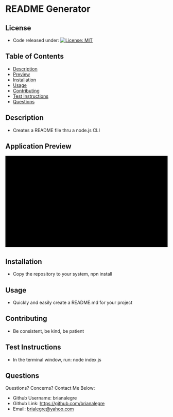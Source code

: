 # README Generator

## License

-   Code released under: [![License: MIT](https://img.shields.io/badge/License-MIT-yellow.svg)](https://opensource.org/licenses/MIT)

## Table of Contents

-   [Description](#Description)
-   [Preview](#Preview)
-   [Installation](#Installation)
-   [Usage](#Usage)
-   [Contributing](#Contributing)
-   [Test Instructions](#Test-Instructions)
-   [Questions](#Questions)

## Description

-   Creates a README file thru a node.js CLI

## Application Preview

<p align="left">
    <img alt="README Gen Demo 1" src="./assets/images/READMEGenDemoGif1.gif">
</p>

## Installation

-   Copy the repository to your system, npn install

## Usage

-   Quickly and easily create a README.md for your project

## Contributing

-   Be consistent, be kind, be patient

## Test Instructions

-   In the terminal window, run: node index.js

## Questions

Questions? Concerns? Contact Me Below:

-   Github Username: brianalegre
-   Github Link: https://github.com/brianalegre
-   Email: brialegre@yahoo.com
